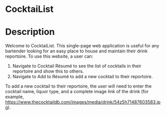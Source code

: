 # CocktaiList

# Description

Welcome to CocktaiList. This single-page web application is useful for any bartender looking for an easy place to house and maintain their drink reportoire. To use this website, a user can:
1. Navigate to Cocktail Résumé to see the list of cocktails in their reportoire and show this to others.
2. Navigate to Add to Résumé to add a new cocktail to their reportoire.

To add a new cocktail to their reportoire, the user will need to enter the cocktail name, liquor type, and a complete image link of the drink (for example, https://www.thecocktaildb.com/images/media/drink/54z5h71487603583.jpg).




